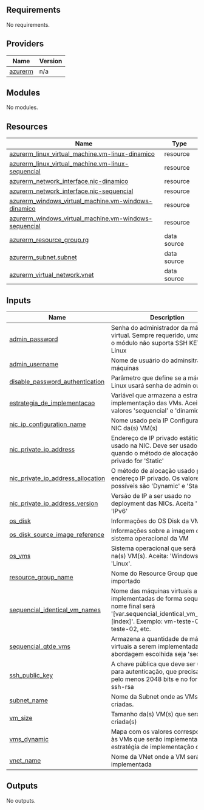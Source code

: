 ## Requirements

No requirements.

## Providers

| Name | Version |
|------|---------|
| <a name="provider_azurerm"></a> [azurerm](#provider\_azurerm) | n/a |

## Modules

No modules.

## Resources

| Name | Type |
|------|------|
| [azurerm_linux_virtual_machine.vm-linux-dinamico](https://registry.terraform.io/providers/hashicorp/azurerm/latest/docs/resources/linux_virtual_machine) | resource |
| [azurerm_linux_virtual_machine.vm-linux-sequencial](https://registry.terraform.io/providers/hashicorp/azurerm/latest/docs/resources/linux_virtual_machine) | resource |
| [azurerm_network_interface.nic-dinamico](https://registry.terraform.io/providers/hashicorp/azurerm/latest/docs/resources/network_interface) | resource |
| [azurerm_network_interface.nic-sequencial](https://registry.terraform.io/providers/hashicorp/azurerm/latest/docs/resources/network_interface) | resource |
| [azurerm_windows_virtual_machine.vm-windows-dinamico](https://registry.terraform.io/providers/hashicorp/azurerm/latest/docs/resources/windows_virtual_machine) | resource |
| [azurerm_windows_virtual_machine.vm-windows-sequencial](https://registry.terraform.io/providers/hashicorp/azurerm/latest/docs/resources/windows_virtual_machine) | resource |
| [azurerm_resource_group.rg](https://registry.terraform.io/providers/hashicorp/azurerm/latest/docs/data-sources/resource_group) | data source |
| [azurerm_subnet.subnet](https://registry.terraform.io/providers/hashicorp/azurerm/latest/docs/data-sources/subnet) | data source |
| [azurerm_virtual_network.vnet](https://registry.terraform.io/providers/hashicorp/azurerm/latest/docs/data-sources/virtual_network) | data source |

## Inputs

| Name | Description | Type | Default | Required |
|------|-------------|------|---------|:--------:|
| <a name="input_admin_password"></a> [admin\_password](#input\_admin\_password) | Senha do administrador da máquina virtual. Sempre requerido, uma vez que o módulo não suporta SSH KEYS para Linux | `string` | n/a | yes |
| <a name="input_admin_username"></a> [admin\_username](#input\_admin\_username) | Nome de usuário do adminsitrador das máquinas | `string` | `null` | no |
| <a name="input_disable_password_authentication"></a> [disable\_password\_authentication](#input\_disable\_password\_authentication) | Parâmetro que define se a máquina Linux usará senha de admin ou SSH. | `bool` | `false` | no |
| <a name="input_estrategia_de_implementacao"></a> [estrategia\_de\_implementacao](#input\_estrategia\_de\_implementacao) | Variável que armazena a estratégia de implementação das VMs. Aceita os valores 'sequencial' e 'dinamico'. | `string` | n/a | yes |
| <a name="input_nic_ip_configuration_name"></a> [nic\_ip\_configuration\_name](#input\_nic\_ip\_configuration\_name) | Nome usado pela IP Configuration da NIC da(s) VM(s) | `string` | `"internal"` | no |
| <a name="input_nic_private_ip_address"></a> [nic\_private\_ip\_address](#input\_nic\_private\_ip\_address) | Endereço de IP privado estático a ser usado na NIC. Deve ser usado apenas quando o método de alocação do IP privado for 'Static' | `string` | `null` | no |
| <a name="input_nic_private_ip_address_allocation"></a> [nic\_private\_ip\_address\_allocation](#input\_nic\_private\_ip\_address\_allocation) | O método de alocação usado para o endereço IP privado. Os valores possíveis são 'Dynamic' e 'Static'. | `string` | `"Dynamic"` | no |
| <a name="input_nic_private_ip_address_version"></a> [nic\_private\_ip\_address\_version](#input\_nic\_private\_ip\_address\_version) | Versão de IP a ser usado no deployment das NICs. Aceita 'IPv4' e 'IPv6' | `string` | `"IPv4"` | no |
| <a name="input_os_disk"></a> [os\_disk](#input\_os\_disk) | Informações do OS Disk da VM | `any` | `null` | no |
| <a name="input_os_disk_source_image_reference"></a> [os\_disk\_source\_image\_reference](#input\_os\_disk\_source\_image\_reference) | Informações sobre a imagem do sistema operacional da VM | `any` | `null` | no |
| <a name="input_os_vms"></a> [os\_vms](#input\_os\_vms) | Sistema operacional que será instalado na(s) VM(s). Aceita: 'Windows' e 'Linux'. | `string` | n/a | yes |
| <a name="input_resource_group_name"></a> [resource\_group\_name](#input\_resource\_group\_name) | Nome do Resource Group que será importado | `string` | n/a | yes |
| <a name="input_sequencial_identical_vm_names"></a> [sequencial\_identical\_vm\_names](#input\_sequencial\_identical\_vm\_names) | Nome das máquinas virtuais a serem implementadas de forma sequencial. O nome final será '[var.sequencial\_identical\_vm\_names]-[index]'. Exemplo: vm-teste-01, vm-teste-02, etc. | `string` | `null` | no |
| <a name="input_sequencial_qtde_vms"></a> [sequencial\_qtde\_vms](#input\_sequencial\_qtde\_vms) | Armazena a quantidade de máquinas virtuais a serem implementadas caso a abordagem escolhida seja 'sequencial' | `number` | `0` | no |
| <a name="input_ssh_public_key"></a> [ssh\_public\_key](#input\_ssh\_public\_key) | A chave pública que deve ser usada para autenticação, que precisa ser de pelo menos 2048 bits e no formato ssh-rsa | `string` | `null` | no |
| <a name="input_subnet_name"></a> [subnet\_name](#input\_subnet\_name) | Nome da Subnet onde as VMs serão criadas. | `string` | n/a | yes |
| <a name="input_vm_size"></a> [vm\_size](#input\_vm\_size) | Tamanho da(s) VM(s) que será(ão) criada(s) | `string` | `null` | no |
| <a name="input_vms_dynamic"></a> [vms\_dynamic](#input\_vms\_dynamic) | Mapa com os valores correspondentes às VMs que serão implementadas na estratégia de implementação dinâmica | `map(map(string))` | `{}` | no |
| <a name="input_vnet_name"></a> [vnet\_name](#input\_vnet\_name) | Nome da VNet onde a VM será implementada | `string` | n/a | yes |

## Outputs

No outputs.

